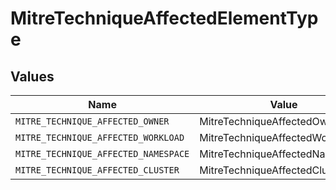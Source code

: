 # MitreTechniqueAffectedElementType


## Values

| Name                                 | Value                                |
| ------------------------------------ | ------------------------------------ |
| `MITRE_TECHNIQUE_AFFECTED_OWNER`     | MitreTechniqueAffectedOwner          |
| `MITRE_TECHNIQUE_AFFECTED_WORKLOAD`  | MitreTechniqueAffectedWorkload       |
| `MITRE_TECHNIQUE_AFFECTED_NAMESPACE` | MitreTechniqueAffectedNamespace      |
| `MITRE_TECHNIQUE_AFFECTED_CLUSTER`   | MitreTechniqueAffectedCluster        |
